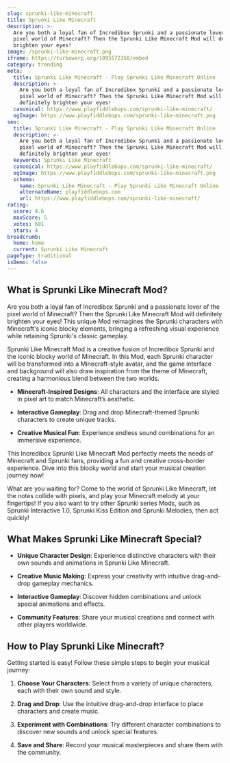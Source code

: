 ```yaml
---
slug: sprunki-like-minecraft
title: Sprunki Like Minecraft
description: >-
  Are you both a loyal fan of Incredibox Sprunki and a passionate lover of the
  pixel world of Minecraft? Then the Sprunki Like Minecraft Mod will definitely
  brighten your eyes!
image: /sprunki-like-minecraft.png
iframe: https://turbowarp.org/1095572358/embed
category: trending
meta:
  title: Sprunki Like Minecraft - Play Sprunki Like Minecraft Online
  description: >-
    Are you both a loyal fan of Incredibox Sprunki and a passionate lover of the
    pixel world of Minecraft? Then the Sprunki Like Minecraft Mod will
    definitely brighten your eyes!
  canonical: https://www.playfiddlebops.com/sprunki-like-minecraft/
  ogImage: https://www.playfiddlebops.com/sprunki-like-minecraft.png
seo:
  title: Sprunki Like Minecraft - Play Sprunki Like Minecraft Online
  description: >-
    Are you both a loyal fan of Incredibox Sprunki and a passionate lover of the
    pixel world of Minecraft? Then the Sprunki Like Minecraft Mod will
    definitely brighten your eyes!
  keywords: Sprunki Like Minecraft
  canonical: https://www.playfiddlebops.com/sprunki-like-minecraft/
  ogImage: https://www.playfiddlebops.com/sprunki-like-minecraft.png
  schema:
    name: Sprunki Like Minecraft - Play Sprunki Like Minecraft Online
    alternateName: playfiddlebops.com
    url: https://www.playfiddlebops.com/sprunki-like-minecraft/
rating:
  score: 4.6
  maxScore: 5
  votes: 601
  stars: 4
breadcrumb:
  home: home
  current: Sprunki Like Minecraft
pageType: traditional
isDemo: false
---
```


## What is Sprunki Like Minecraft Mod?

Are you both a loyal fan of Incredibox Sprunki and a passionate lover of the pixel world of Minecraft? Then the Sprunki Like Minecraft Mod will definitely brighten your eyes! This unique Mod reimagines the Sprunki characters with Minecraft's iconic blocky elements, bringing a refreshing visual experience while retaining Sprunki's classic gameplay.

Sprunki Like Minecraft Mod is a creative fusion of Incredibox Sprunki and the iconic blocky world of Minecraft. In this Mod, each Sprunki character will be transformed into a Minecraft-style avatar, and the game interface and background will also draw inspiration from the theme of Minecraft, creating a harmonious blend between the two worlds.

- **Minecraft-Inspired Designs**: All characters and the interface are styled in pixel art to match Minecraft’s aesthetic.

- **Interactive Gameplay**: Drag and drop Minecraft-themed Sprunki characters to create unique tracks.

- **Creative Musical Fun**: Experience endless sound combinations for an immersive experience.

This Incredibox Sprunki Like Minecraft Mod perfectly meets the needs of Minecraft and Sprunki fans, providing a fun and creative cross-border experience. Dive into this blocky world and start your musical creation journey now!

What are you waiting for? Come to the world of Sprunki Like Minecraft, let the notes collide with pixels, and play your Minecraft melody at your fingertips! If you also want to try other Sprunki series Mods, such as Sprunki Interactive 1.0, Sprunki Kiss Edition and Sprunki Melodies, then act quickly!

## What Makes Sprunki Like Minecraft Special?

- **Unique Character Design**: Experience distinctive characters with their own sounds and animations in Sprunki Like Minecraft.

- **Creative Music Making**: Express your creativity with intuitive drag-and-drop gameplay mechanics.

- **Interactive Gameplay**: Discover hidden combinations and unlock special animations and effects.

- **Community Features**: Share your musical creations and connect with other players worldwide.

## How to Play Sprunki Like Minecraft?

Getting started is easy! Follow these simple steps to begin your musical journey:

1. **Choose Your Characters**: Select from a variety of unique characters, each with their own sound and style.

1. **Drag and Drop**: Use the intuitive drag-and-drop interface to place characters and create music.

1. **Experiment with Combinations**: Try different character combinations to discover new sounds and unlock special features.

1. **Save and Share**: Record your musical masterpieces and share them with the community.
